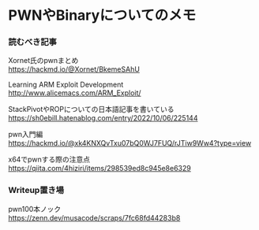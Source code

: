 # PWNやBinaryについてのメモ

### 読むべき記事
Xornet氏のpwnまとめ  
https://hackmd.io/@Xornet/BkemeSAhU  
  
Learning ARM Exploit Development  
http://www.alicemacs.com/ARM_Exploit/    
  
StackPivotやROPについての日本語記事を書いている  
https://sh0ebill.hatenablog.com/entry/2022/10/06/225144  
  
  
  
pwn入門編  
https://hackmd.io/@xk4KNXQvTxu07bQ0WJ7FUQ/rJTiw9Ww4?type=view  
  
x64でpwnする際の注意点  
https://qiita.com/4hiziri/items/298539ed8c945e8e6329  



### Writeup置き場

  
pwn100本ノック  
https://zenn.dev/musacode/scraps/7fc68fd44283b8  
